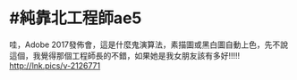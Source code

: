 # #純靠北工程師ae5


哇，Adobe 2017發佈會，這是什麼鬼演算法，素描圖或黑白圖自動上色，先不說這個，我覺得那個工程師長的不錯，如果她是我女朋友該有多好!!!!!
http://lnk.pics/v-2126771
